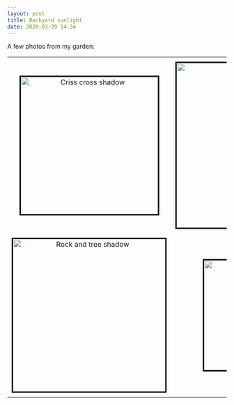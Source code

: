 ```yaml
---
layout: post
title: Backyard sunlight
date: 2020-03-29 14:34
---
```

A few photos from my garden:

<div><table style="margin-left:auto;margin-right:auto">
<tr style="text-align:center;vertical-align:middle">
<td style="padding:10px"><a href="http://www.ics.uci.edu/~eppstein/pix/backyard/CrissCrossShadow.html"><img src="http://www.ics.uci.edu/~eppstein/pix/backyard/CrissCrossShadow-m.jpg" alt="Criss cross shadow" width="315" style="border-style:solid;border-color:black;" /></a></td>
<td style="padding:10px"><a href="http://www.ics.uci.edu/~eppstein/pix/backyard/DiagonalRosemary.html"><img src="http://www.ics.uci.edu/~eppstein/pix/backyard/DiagonalRosemary-m.jpg" alt="Diagonal rosemary" width="378" style="border-style:solid;border-color:black;" /></a></td>
</tr><tr style="text-align:center;vertical-align:middle">
<td style="padding:10px"><a href="http://www.ics.uci.edu/~eppstein/pix/backyard/RockAndTreeShadow.html"><img src="http://www.ics.uci.edu/~eppstein/pix/backyard/RockAndTreeShadow-m.jpg" alt="Rock and tree shadow" width="350" style="border-style:solid;border-color:black;" /></a></td>
<td style="padding:10px"><a href="http://www.ics.uci.edu/~eppstein/pix/backyard/TruffulaTree.html"><img src="http://www.ics.uci.edu/~eppstein/pix/backyard/TruffulaTree-m.jpg" alt="Truffula tree" width="252" style="border-style:solid;border-color:black;" /></a></td>
</tr></table></div>

